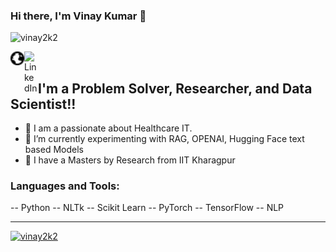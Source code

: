 ### Hi there, I'm Vinay Kumar 👋 
<img src="https://komarev.com/ghpvc/?username=vinay2k2&label=Profile%20views&color=0e75b6&style=flat" alt="vinay2k2" />

[<img align="left" alt="" width="22px" src="https://raw.githubusercontent.com/iconic/open-iconic/master/svg/globe.svg" />]([https://sites.google.com/view/vinay2k2])
[<img align="left" alt="LinkedIn" width="22px" src="https://cdn.jsdelivr.net/npm/simple-icons@v3/icons/linkedin.svg" />](https://www.linkedin.com/in/vinay2k2/)

<br />

## I'm a Problem Solver, Researcher, and Data Scientist!!

- 🔭 I am a passionate about Healthcare IT.
- 🌱 I’m currently experimenting with RAG, OPENAI, Hugging Face text based Models
- 👯 I have a Masters by Research from IIT Kharagpur


### Languages and Tools:

-- Python
-- NLTk
-- Scikit Learn
-- PyTorch
-- TensorFlow
-- NLP
<br />

---

<p align="left"> <a href="https://github.com/ryo-ma/github-profile-trophy"><img src="https://github-profile-trophy.vercel.app/?username=vinay2k2" alt="vinay2k2" /></a> </p>
